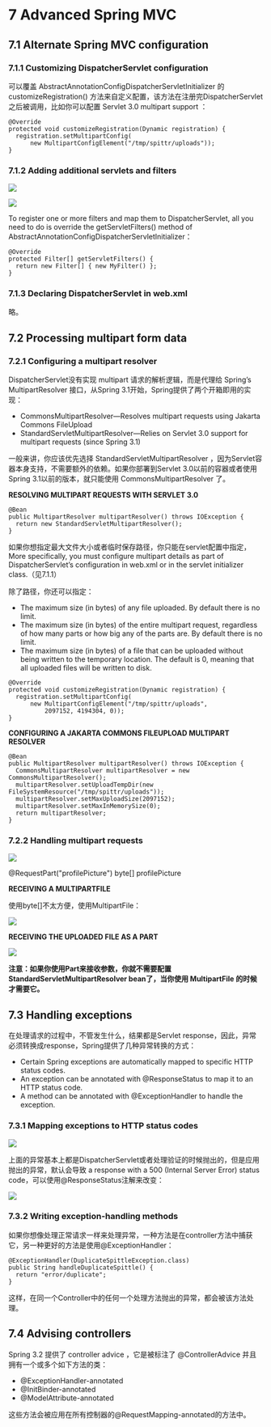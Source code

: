 # 7 Advanced Spring MVC

## 7.1 Alternate Spring MVC configuration

### 7.1.1 Customizing DispatcherServlet configuration

可以覆盖 AbstractAnnotationConfigDispatcherServletInitializer 的 customizeRegistration\(\) 方法来自定义配置，该方法在注册完DispatcherServlet之后被调用，比如你可以配置 Servlet 3.0 multipart support ：

```
@Override
protected void customizeRegistration(Dynamic registration) {
  registration.setMultipartConfig(
      new MultipartConfigElement("/tmp/spittr/uploads"));
}
```

### 7.1.2 Adding additional servlets and filters

![](/assets/QQ20160911-1.png)

![](/assets/QQ20160911-2.png)

To register one or more filters and map them to DispatcherServlet, all you need to do is override the getServletFilters\(\) method of AbstractAnnotationConfigDispatcherServletInitializer：

```
@Override
protected Filter[] getServletFilters() {
  return new Filter[] { new MyFilter() };
}
```

### 7.1.3 Declaring DispatcherServlet in web.xml

略。

## 7.2 Processing multipart form data

### 7.2.1 Configuring a multipart resolver

DispatcherServlet没有实现 multipart 请求的解析逻辑，而是代理给 Spring’s MultipartResolver 接口，从Spring 3.1开始，Spring提供了两个开箱即用的实现：

* CommonsMultipartResolver—Resolves multipart requests using Jakarta Commons FileUpload
* StandardServletMultipartResolver—Relies on Servlet 3.0 support for multipart requests \(since Spring 3.1\)

一般来讲，你应该优先选择 StandardServletMultipartResolver ，因为Servlet容器本身支持，不需要额外的依赖。如果你部署到Servlet 3.0以前的容器或者使用Spring 3.1以前的版本，就只能使用 CommonsMultipartResolver 了。

**RESOLVING MULTIPART REQUESTS WITH SERVLET 3.0**

```
@Bean
public MultipartResolver multipartResolver() throws IOException {
  return new StandardServletMultipartResolver();
}
```

如果你想指定最大文件大小或者临时保存路径，你只能在servlet配置中指定，More specifically, you must configure multipart details as part of DispatcherServlet’s configuration in web.xml or in the servlet initializer class.（见7.1.1）

除了路径，你还可以指定：

* The maximum size \(in bytes\) of any file uploaded. By default there is no limit.
* The maximum size \(in bytes\) of the entire multipart request, regardless of how
  many parts or how big any of the parts are. By default there is no limit.
* The maximum size \(in bytes\) of a file that can be uploaded without being written to the temporary location. The default is 0, meaning that all uploaded files
  will be written to disk.

```
@Override
protected void customizeRegistration(Dynamic registration) {
  registration.setMultipartConfig(
      new MultipartConfigElement("/tmp/spittr/uploads",
          2097152, 4194304, 0));
}
```

**CONFIGURING A JAKARTA COMMONS FILEUPLOAD MULTIPART RESOLVER**

```
@Bean
public MultipartResolver multipartResolver() throws IOException {
  CommonsMultipartResolver multipartResolver = new CommonsMultipartResolver();
  multipartResolver.setUploadTempDir(new FileSystemResource("/tmp/spittr/uploads"));
  multipartResolver.setMaxUploadSize(2097152);
  multipartResolver.setMaxInMemorySize(0);
  return multipartResolver;
}
```

### 7.2.2 Handling multipart requests

![](/assets/QQ20160911-3.png)

@RequestPart\("profilePicture"\) byte\[\] profilePicture

**RECEIVING A MULTIPARTFILE**

使用byte\[\]不太方便，使用MultipartFile：

![](/assets/QQ20160911-4.png)

**RECEIVING THE UPLOADED FILE AS A PART**

![](/assets/QQ20160911-5.png)

**注意：如果你使用Part来接收参数，你就不需要配置 StandardServletMultipartResolver bean了，当你使用 MultipartFile 的时候才需要它。**

## 7.3 Handling exceptions

在处理请求的过程中，不管发生什么，结果都是Servlet response，因此，异常必须转换成response，Spring提供了几种异常转换的方式：

* Certain Spring exceptions are automatically mapped to specific HTTP status codes.
* An exception can be annotated with @ResponseStatus to map it to an HTTP status code.
* A method can be annotated with @ExceptionHandler to handle the exception.

### 7.3.1 Mapping exceptions to HTTP status codes

![](/assets/QQ20160912-1.png)

上面的异常基本上都是DispatcherServlet或者处理验证的时候抛出的，但是应用抛出的异常，默认会导致 a response with a 500 \(Internal Server Error\) status code，可以使用@ResponseStatus注解来改变：

![](/assets/QQ20160912-2.png)

### 7.3.2 Writing exception-handling methods

如果你想像处理正常请求一样来处理异常，一种方法是在controller方法中捕获它，另一种更好的方法是使用@ExceptionHandler：

```
@ExceptionHandler(DuplicateSpittleException.class)
public String handleDuplicateSpittle() {
  return "error/duplicate";
}
```

这样，在同一个Controller中的任何一个处理方法抛出的异常，都会被该方法处理。

## 7.4 Advising controllers

Spring 3.2 提供了 controller advice ，它是被标注了 @ControllerAdvice 并且拥有一个或多个如下方法的类：

* @ExceptionHandler-annotated
* @InitBinder-annotated
* @ModelAttribute-annotated

这些方法会被应用在所有控制器的@RequestMapping-annotated的方法中。

